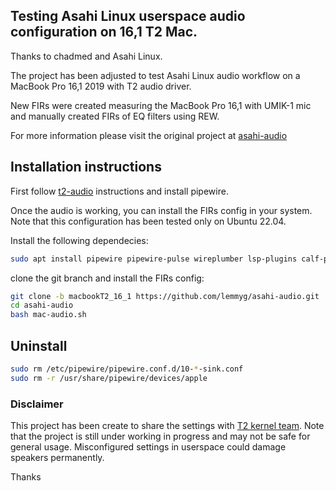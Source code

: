 ## Testing Asahi Linux userspace audio configuration on 16,1 T2 Mac.

Thanks to chadmed and Asahi Linux.

The project has been adjusted to test Asahi Linux audio workflow on a MacBook Pro 16,1 2019 with T2 audio driver.

New FIRs were created measuring the MacBook Pro 16,1 with UMIK-1 mic and manually created FIRs of EQ filters using REW.

For more information please visit the original project at [asahi-audio](https://github.com/chadmed/asahi-audio)

## Installation instructions

First follow [t2-audio](https://wiki.t2linux.org/guides/audio-config) instructions and install pipewire.

Once the audio is working, you can install the FIRs config in your system.
Note that this configuration has been tested only on Ubuntu 22.04.

Install the following dependecies:
```sh
sudo apt install pipewire pipewire-pulse wireplumber lsp-plugins calf-plugins
```
clone the git branch and install the FIRs config:
```sh
git clone -b macbookT2_16_1 https://github.com/lemmyg/asahi-audio.git
cd asahi-audio
bash mac-audio.sh
```

## Uninstall
```sh
sudo rm /etc/pipewire/pipewire.conf.d/10-*-sink.conf
sudo rm -r /usr/share/pipewire/devices/apple
```


### Disclaimer
This project has been create to share the settings with [T2 kernel team](https://wiki.t2linux.org/). Note that the project is still under working in progress and may not be safe for general usage. Misconfigured settings in userspace could damage speakers permanently.

Thanks
